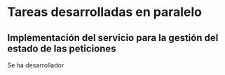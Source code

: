 # Tareas desarrolladas en paralelo
## Implementación del servicio para la gestión del estado de las peticiones
Se ha desarrollador 